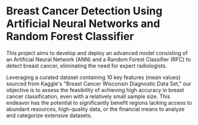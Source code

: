 # Breast Cancer Detection Using Artificial Neural Networks and Random Forest Classifier
This project aims to develop and deploy an advanced model consisting of an Artificial Neural Network (ANN) and a Random Forest Classifier (RFC) to detect breast cancer, eliminating the need for expert radiologists.

Leveraging a curated dataset containing 10 key features (mean values) sourced from Kaggle's "Breast Cancer Wisconsin Diagnostic Data Set," our objective is to assess the feasibility of achieving high accuracy in breast cancer classification, even with a relatively small sample size. This endeavor has the potential to significantly benefit regions lacking access to abundant resources, high-quality data, or the financial means to analyze and categorize extensive datasets.
